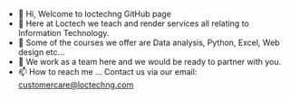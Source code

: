 - 👋 Hi, Welcome to loctechng GitHub page
- 👀 Here at Loctech we teach and render services all relating to Information Technology.
- 🌱 Some of the courses we offer are Data analysis, Python, Excel, Web design etc...
- 💞️ We work as a team here and we would be ready to partner with you.
- 📫 How to reach me ... Contact us via our email: customercare@loctechng.com

<!---
loctechng/loctechng is a ✨ special ✨ repository because its `README.md` (this file) appears on your GitHub profile.
You can click the Preview link to take a look at your changes.
--->
